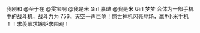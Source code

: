我刚和 @至于在 @雯宝啊 @我是米 Girl 嘉璐 @我是米 Girl 梦梦 合体为一部手机中的战斗机，战斗力为 756。天空一声巨响！惊世神机闪亮登场，赢#小米手机 ！！求羡慕求嫉妒求围观！ ​​​​